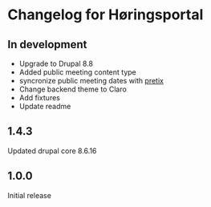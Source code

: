 # Changelog for Høringsportal

## In development

* Upgrade to Drupal 8.8
* Added public meeting content type
* syncronize public meeting dates with [pretix](https://pretix.eu)
* Change backend theme to Claro
* Add fixtures
* Update readme

## 1.4.3

Updated drupal core 8.6.16

## 1.0.0

Initial release
